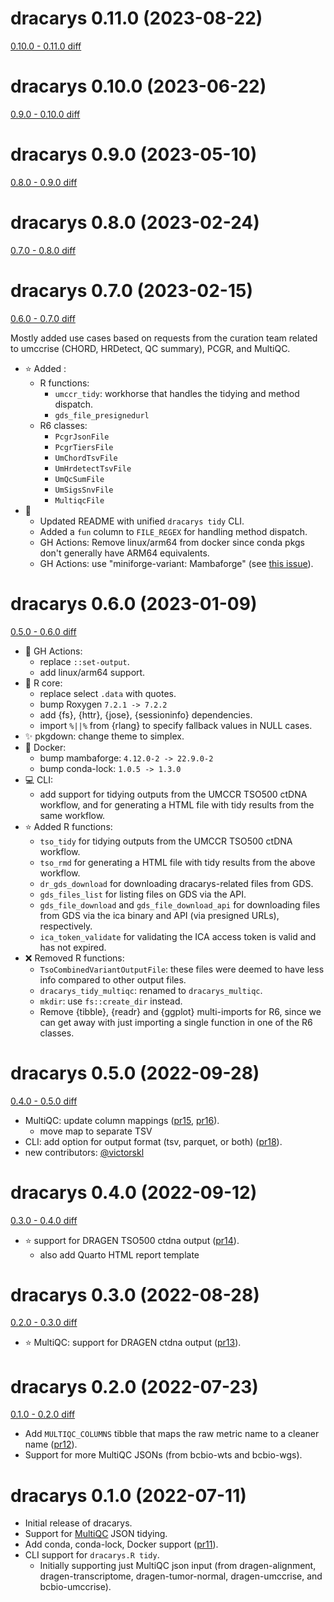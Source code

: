 # dracarys 0.11.0 (2023-08-22)

[0.10.0 - 0.11.0 diff](https://github.com/umccr/dracarys/compare/v0.10.0...v0.11.0)

# dracarys 0.10.0 (2023-06-22)

[0.9.0 - 0.10.0 diff](https://github.com/umccr/dracarys/compare/v0.9.0...v0.10.0)

# dracarys 0.9.0 (2023-05-10)

[0.8.0 - 0.9.0 diff](https://github.com/umccr/dracarys/compare/v0.8.0...v0.9.0)

# dracarys 0.8.0 (2023-02-24)

[0.7.0 - 0.8.0 diff](https://github.com/umccr/dracarys/compare/v0.7.0...v0.8.0)

# dracarys 0.7.0 (2023-02-15)

[0.6.0 - 0.7.0 diff](https://github.com/umccr/dracarys/compare/v0.6.0...v0.7.0)

Mostly added use cases based on requests from the curation team related to
umccrise (CHORD, HRDetect, QC summary), PCGR, and MultiQC.

- :star: Added :
  - R functions:
    - `umccr_tidy`: workhorse that handles the tidying and method dispatch.
    - `gds_file_presignedurl`
  - R6 classes:
    - `PcgrJsonFile`
    - `PcgrTiersFile`
    - `UmChordTsvFile`
    - `UmHrdetectTsvFile`
    - `UmQcSumFile`
    - `UmSigsSnvFile`
    - `MultiqcFile`
- :wrench:
  - Updated README with unified `dracarys tidy` CLI.
  - Added a `fun` column to `FILE_REGEX` for handling method dispatch.
  - GH Actions: Remove linux/arm64 from docker since conda pkgs don't generally have ARM64 equivalents.
  - GH Actions: use "miniforge-variant: Mambaforge"
    (see [this issue](https://github.com/conda-incubator/setup-miniconda/issues/274)).

# dracarys 0.6.0 (2023-01-09)

[0.5.0 - 0.6.0 diff](https://github.com/umccr/dracarys/compare/v0.5.0...v0.6.0)

- :wrench: GH Actions:
  - replace `::set-output`.
  - add linux/arm64 support.
- :wrench: R core:
  - replace select `.data` with quotes.
  - bump Roxygen `7.2.1 -> 7.2.2`
  - add {fs}, {httr}, {jose}, {sessioninfo} dependencies.
  - import `%||%` from {rlang} to specify fallback values in NULL cases.
- :sparkles: pkgdown: change theme to simplex.
- :whale: Docker:
  - bump mambaforge: `4.12.0-2 -> 22.9.0-2`
  - bump conda-lock: `1.0.5 -> 1.3.0`
- :computer: CLI:
  - add support for tidying outputs from the UMCCR TSO500 ctDNA workflow, and
    for generating a HTML file with tidy results from the same workflow.
- :star: Added R functions:
  - `tso_tidy` for tidying outputs from the UMCCR TSO500 ctDNA workflow.
  - `tso_rmd` for generating a HTML file with tidy results from the above workflow.
  - `dr_gds_download` for downloading dracarys-related files from GDS.
  - `gds_files_list` for listing files on GDS via the API.
  - `gds_file_download` and `gds_file_download_api` for downloading files
    from GDS via the ica binary and API (via presigned URLs), respectively.
  - `ica_token_validate` for validating the ICA access token is valid and has not expired.
- :x: Removed R functions:
  - `TsoCombinedVariantOutputFile`: these files were deemed to have less info compared to other output files.
  - `dracarys_tidy_multiqc`: renamed to `dracarys_multiqc`.
  - `mkdir`: use `fs::create_dir` instead.
  - Remove {tibble}, {readr} and {ggplot} multi-imports for R6, since we can get away with just importing a single
    function in one of the R6 classes.

# dracarys 0.5.0 (2022-09-28)

[0.4.0 - 0.5.0 diff](https://github.com/umccr/dracarys/compare/v0.4.0...v0.5.0)

- MultiQC: update column mappings ([pr15](https://github.com/umccr/dracarys/pull/15), [pr16](https://github.com/umccr/dracarys/pull/16)).
  - move map to separate TSV
- CLI: add option for output format (tsv, parquet, or both) ([pr18](https://github.com/umccr/dracarys/pull/18)).
- new contributors: [@victorskl](https://github.com/victorskl)

# dracarys 0.4.0 (2022-09-12)

[0.3.0 - 0.4.0 diff](https://github.com/umccr/dracarys/compare/v0.3.0...v0.4.0)

- :star: support for DRAGEN TSO500 ctdna output ([pr14](https://github.com/umccr/dracarys/pull/14)).
  - also add Quarto HTML report template

# dracarys 0.3.0 (2022-08-28)

[0.2.0 - 0.3.0 diff](https://github.com/umccr/dracarys/compare/v0.2.0...v0.3.0)

- :star: MultiQC: support for DRAGEN ctdna output ([pr13](https://github.com/umccr/dracarys/pull/13)).

# dracarys 0.2.0 (2022-07-23)

[0.1.0 - 0.2.0 diff](https://github.com/umccr/dracarys/compare/v0.1.0...v0.2.0)

- Add `MULTIQC_COLUMNS` tibble that maps the raw metric name to a cleaner name
  ([pr12](https://github.com/umccr/dracarys/pull/12)).
- Support for more MultiQC JSONs (from bcbio-wts and bcbio-wgs).

# dracarys 0.1.0 (2022-07-11)

- Initial release of dracarys.
- Support for [MultiQC](https://github.com/ewels/MultiQC) JSON tidying.
- Add conda, conda-lock, Docker support ([pr11](https://github.com/umccr/dracarys/pull/11)).
- CLI support for `dracarys.R tidy`.
  - Initially supporting just MultiQC json input (from dragen-alignment,
    dragen-transcriptome, dragen-tumor-normal, dragen-umccrise,
    and bcbio-umccrise).
